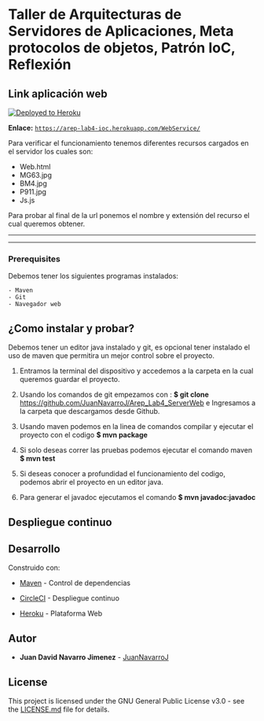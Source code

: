 # Taller de Arquitecturas de Servidores de Aplicaciones, Meta protocolos de objetos, Patrón IoC, Reflexión

## Link aplicación web

[![Deployed to Heroku](https://www.herokucdn.com/deploy/button.png)](https://arep-lab4-ioc.herokuapp.com/WebService/BM4.jpg)

**Enlace:** [`https://arep-lab4-ioc.herokuapp.com/WebService/`](https://arep-lab4-ioc.herokuapp.com/WebService/MG63.jpg)

Para verificar el funcionamiento tenemos diferentes recursos cargados en el servidor los cuales son:

- Web.html
- MG63.jpg
- BM4.jpg
- P911.jpg
- Js.js

Para probar al final de la url ponemos el nombre y extensión del recurso el cual queremos obtener.

---



---

### Prerequisites

Debemos tener los siguientes programas instalados:
```
- Maven 
- Git
- Navegador web
```

## ¿Como instalar y probar?

Debemos tener un editor java instalado y git, es opcional tener instalado el uso de maven que permitira un mejor control sobre el proyecto.

1. Entramos la terminal del dispositivo y accedemos a la carpeta en la cual queremos guardar el proyecto. 


2. Usando los comandos de git empezamos con : **$ git clone** https://github.com/JuanNavarroJ/Arep_Lab4_ServerWeb e Ingresamos a la carpeta que descargamos desde Github.



3. Usando maven podemos en la linea de comandos compilar y ejecutar el proyecto con el codigo **$ mvn package**


4. Si solo deseas correr las pruebas podemos ejecutar el comando maven **$ mvn test**


5. Si deseas conocer a profundidad el funcionamiento del codigo, podemos abrir el proyecto en un editor java.


6. Para generar el javadoc ejecutamos el comando **$ mvn javadoc:javadoc**


## Despliegue continuo



## Desarrollo

Construido con:

-   [Maven](https://maven.apache.org/)  - Control de dependencias

-	 [CircleCI](https://circleci.com/)  - Despliegue continuo

-	 [Heroku](https://dashboard.heroku.com/apps) - Plataforma Web

## Autor

-   **Juan David Navarro Jimenez**    -  [JuanNavarroJ](https://github.com/JuanNavarroJ)

## License

This project is licensed under the GNU General Public License v3.0 - see the [LICENSE.md]() file for details.
